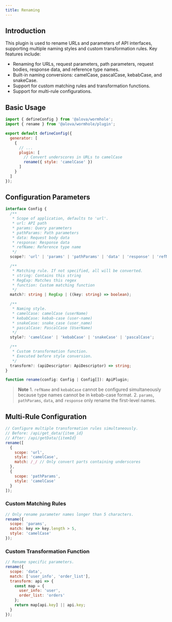 ```yaml
---
title: Renaming
---
```


## Introduction

This plugin is used to rename URLs and parameters of API interfaces, supporting multiple naming styles and custom transformation rules. Key features include:

- Renaming for URLs, request parameters, path parameters, request bodies, response data, and reference type names.
- Built-in naming conversions: camelCase, pascalCase, kebabCase, and snakeCase.
- Support for custom matching rules and transformation functions.
- Support for multi-rule configurations.

## Basic Usage

```javascript title="alova.config.js"
import { defineConfig } from '@alova/wormhole';
import { rename } from '@alova/wormhole/plugin';

export default defineConfig({
  generator: [
    {
      // ...
      plugin: [
        // Convert underscores in URLs to camelCase
        rename({ style: 'camelCase' })
      ]
    }
  ]
});
```

## Configuration Parameters

```typescript
interface Config {
  /**
   * Scope of application, defaults to 'url'.
   * url: API path
   * params: Query parameters
   * pathParams: Path parameters
   * data: Request body data
   * response: Response data
   * refName: Reference type name
   */
  scope?: 'url' | 'params' | 'pathParams' | 'data' | 'response' | 'refName';

  /**
   * Matching rule. If not specified, all will be converted.
   * string: Contains this string
   * RegExp: Matches this regex
   * function: Custom matching function
   */
  match?: string | RegExp | ((key: string) => boolean);

  /**
   * Naming style.
   * camelCase: camelCase (userName)
   * kebabCase: kebab-case (user-name)
   * snakeCase: snake_case (user_name)
   * pascalCase: PascalCase (UserName)
   */
  style?: 'camelCase' | 'kebabCase' | 'snakeCase' | 'pascalCase';

  /**
   * Custom transformation function.
   * Executed before style conversion.
   */
  transform?: (apiDescriptor: ApiDescriptor) => string;
}

function rename(config: Config | Config[]): ApiPlugin;
```

> **Note** 1. `refName` and `kebabCase` cannot be configured simultaneously because type names cannot be in kebab-case format. 2. `params`, `pathParams`, `data`, and `response` only rename the first-level names.

## Multi-Rule Configuration

```javascript
// Configure multiple transformation rules simultaneously.
// Before: /api/get_data/{item_id}
// After: /api/getData/{itemId}
rename([
  {
    scope: 'url',
    style: 'camelCase',
    match: /_/ // Only convert parts containing underscores
  },
  {
    scope: 'pathParams',
    style: 'camelCase'
  }
]);
```

### Custom Matching Rules

```javascript
// Only rename parameter names longer than 5 characters.
rename({
  scope: 'params',
  match: key => key.length > 5,
  style: 'camelCase'
});
```

### Custom Transformation Function

```javascript
// Rename specific parameters.
rename({
  scope: 'data',
  match: ['user_info', 'order_list'],
  transform: api => {
    const map = {
      user_info: 'user',
      order_list: 'orders'
    };
    return map[api.key] || api.key;
  }
});
```
